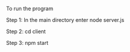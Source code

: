 To run the program

Step 1: In the main directory enter node server.js

Step 2: cd client

Step 3: npm start